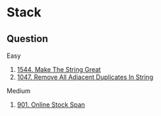 # Stack

## Question
Easy
1. [1544. Make The String Great](../../daily/stack/makeGood.md)
2. [1047. Remove All Adjacent Duplicates In String](../../daily/stack/removeAllAdjacentDuplicatesInString.md)

Medium
1. [901. Online Stock Span](../../daily/stack/stockSpanner.md)

